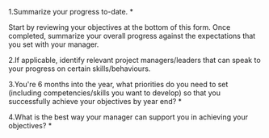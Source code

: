 1.Summarize your progress to-date. *

Start by reviewing your objectives at the bottom of this form. Once completed, summarize your overall progress against the expectations that you set with your manager.


2.If applicable, identify relevant project managers/leaders that can speak to your progress on certain skills/behaviours.


3.You're 6 months into the year, what priorities do you need to set (including competencies/skills you want to develop) so that you successfully achieve your objectives by year end? *


4.What is the best way your manager can support you in achieving your objectives? *